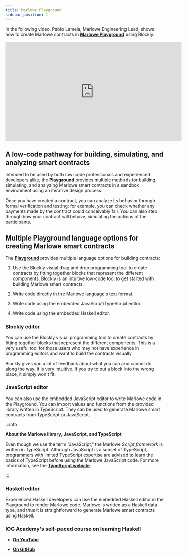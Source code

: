 ```yaml
---
title: Marlowe Playground
sidebar_position: 1
---
```


In the following video, Pablo Lamela, Marlowe Engineering Lead, shows how to create Marlowe contracts in **[Marlowe Playground](https://playground.marlowe-lang.org/)** using Blockly.

<iframe width="560" height="315" src="https://www.youtube.com/embed/EgCqG0hPmwc" title="YouTube video player" frameborder="0" allow="accelerometer; autoplay; clipboard-write; encrypted-media; gyroscope; picture-in-picture; web-share" allowfullscreen = "true"></iframe>

## A low-code pathway for building, simulating, and analyzing smart contracts

Intended to be used by both low-code professionals and experienced developers alike, the **[Playground](https://playground.marlowe-lang.org/)** provides multiple methods for building, simulating, and analyzing Marlowe smart contracts in a sandbox environment using an iterative design process.

Once you have created a contract, you can analyze its behavior through formal verification and testing; for example, you can check whether any payments made by the contract could conceivably fail. You can also step through how your contract will behave, simulating the actions of the participants.

## Multiple Playground language options for creating Marlowe smart contracts

The **[Playground](https://playground.marlowe-lang.org/)** provides multiple language options for building contracts:

1. Use the Blockly visual drag and drop programming tool to create contracts by fitting together blocks that represent the different components. Blockly is an intuitive low-code tool to get started with building Marlowe smart contracts. 

2. Write code directly in the Marlowe language's text format.

3. Write code using the embedded JavaScript/TypeScript editor. 

4. Write code using the embedded Haskell editor. 


### Blockly editor

You can use the Blockly visual programming tool to create contracts by fitting together blocks that represent the different components. This is a very useful tool for those users who may not have experience in programming editors and want to build the contracts visually.

Blockly gives you a lot of feedback about what you can and cannot do along the way. It is very intuitive. If you try to put a block into the wrong place, it simply won't fit. 

### JavaScript editor

You can also use the embedded JavaScript editor to write Marlowe code in the Playground. You can import values and functions from the provided library written in TypeScript. They can be used to generate Marlowe smart contracts from TypeScript or JavaScript. 

:::info

**About the Marlowe library, JavaScript, and TypeScript**

Even though we use the term "JavaScript," the Marlowe *Script framework* is written in TypeScript. Although JavaScript is a subset of TypeScript, programmers with limited TypeScript expertise are advised to learn the basics of TypeScript before using the Marlowe JavaScript code. For more information, see the **[TypeScript website](https://www.typescriptlang.org/)**. 

:::

### Haskell editor

Experienced Haskell developers can use the embedded Haskell editor in the Playground to render Marlowe code. Marlowe is written as a Haskell data type, and thus it is straightforward to generate Marlowe smart contracts using Haskell.

### IOG Academy's self-paced course on learning Haskell

* **[On YouTube](https://www.youtube.com/playlist?list=PLNEK_Ejlx3x1D9Vq5kqeC3ZDEP7in4dqb)**

* **[On GitHub](https://github.com/input-output-hk/haskell-course)**
